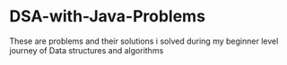 # DSA-with-Java-Problems
These are problems and their solutions i solved during my beginner level journey of Data structures and algorithms 
